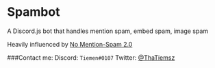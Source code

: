# Spambot
A Discord.js bot that handles mention spam, embed spam, image spam

Heavily influenced by [No Mention-Spam 2.0](https://github.com/eslachance/nms2)

###Contact me:
Discord: `Tiemen#0107`
Twitter: [@ThaTiemsz](https://twitter.com/ThaTiemsz)